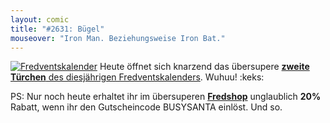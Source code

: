 ```yaml
---
layout: comic
title: "#2631: Bügel"
mouseover: "Iron Man. Beziehungsweise Iron Bat."
---
```


<a href="http://www.fonflatter.de/der-fetzige-fredventskalender-2012" title="Der fetzige Fredventskalender"><img src="http://www.fonflatter.de/adv12/fredventskalender_banner.png" alt="Fredventskalender" /></a>
Heute öffnet sich knarzend das übersupere <a href="http://www.fonflatter.de/2012/12/02/das-2-turchen-2/"><strong>zweite Türchen</strong> des diesjährigen Fredventskalenders</a>. Wuhuu!
:keks:

PS:
Nur noch heute erhaltet ihr im übersuperen <a href="http://fred-o-mat.spreadshirt.net" title="Fredshop"><strong>Fredshop</strong></a> unglaublich <strong>20%</strong> Rabatt, wenn ihr den Gutscheincode
BUSYSANTA
einlöst.
Und so.

